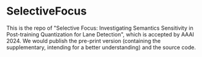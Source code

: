 # SelectiveFocus

This is the repo of "Selective Focus: Investigating Semantics Sensitivity in Post-training Quantization for Lane Detection", which is accepted by AAAI 2024. We would publish the pre-print version (containing the supplementary, intending for a better understanding) and the source code.
